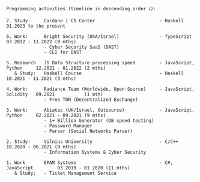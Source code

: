 ```
Programming activities (timeline in descending order 🠗):

7. Study:     Cardano | CS Center                        - Haskell                01.2023 to the present

6. Work:      Bright Security (USA/Israel)               - TypeScript             03.2022 - 11.2022 (9 mths)
              - Cyber Security SaaS (DAST)
              - CLI for DAST

5. Research   JS Data Structure processing speed         - JavaScript, Python     12.2021 - 01.2022 (2 mths)
   & Study:   Haskell Course                             - Haskell                10.2021 - 11.2021 (3 mths)

4. Work:      Radiance Team (Worldwide, Open-Source)     - JavaScript, Solidity   09.2021           (1 mth)
              - Free TON (Decentralized Exchange)

3. Work:      Abiatec (UK/Israel, Outsource)             - JavaScript, Python     02.2021 - 09.2021 (9 mths)
              - 1+ Billion Generator (DB speed testing)
              - Password Manager
              - Parser (Social Networks Parser)

2. Study:     Vilnius University                         - C/C++                  10.2020 - 06.2021 (9 mths)
              - Information Systems & Cyber Security

1. Work       EPAM Systems                               - C#, JavaScript         03.2019 - 01.2020 (11 mths)
   & Study:   - Ticket Management Service
```

<!--
**lenchevskii/lenchevskii** is a ✨ _special_ ✨ repository because its `README.md` (this file) appears on your GitHub profile.

Here are some ideas to get you started:

- 🔭 I’m currently working on ...
- 🌱 I’m currently learning ...
- 👯 I’m looking to collaborate on ...
- 🤔 I’m looking for help with ...
- 💬 Ask me about ...
- 📫 How to reach me: ...
- 😄 Pronouns: ...
- ⚡ Fun fact: ...
-->
